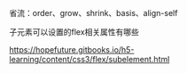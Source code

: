 省流：order、grow、shrink、basis、align-self

子元素可以设置的flex相关属性有哪些

https://hopefuture.gitbooks.io/h5-learning/content/css3/flex/subelement.html